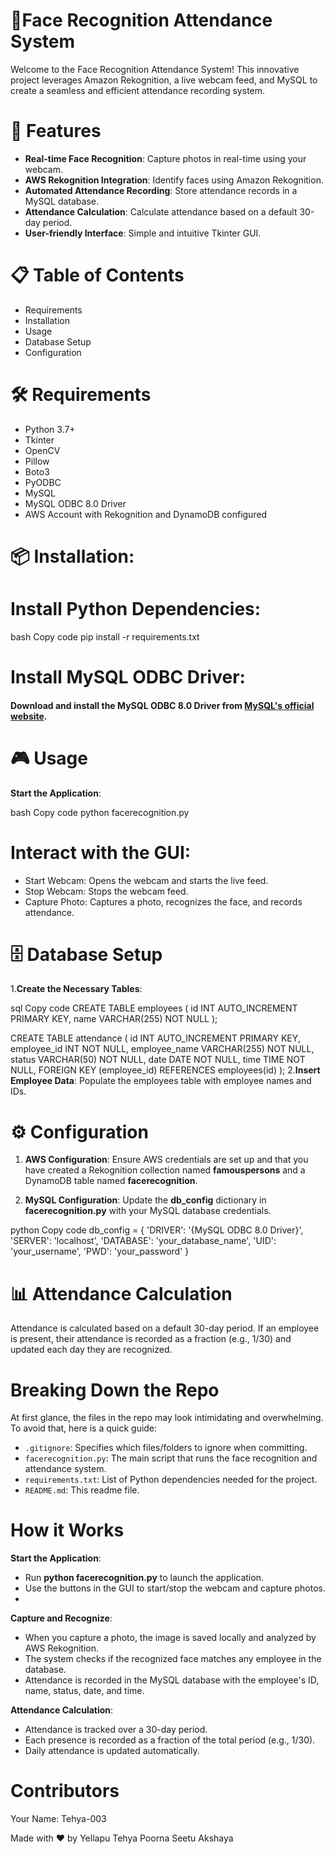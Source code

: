 # 📸Face Recognition Attendance System
 Welcome to the Face Recognition Attendance System! This innovative project leverages Amazon Rekognition, a live webcam feed, and MySQL to create a seamless and efficient attendance recording system.

# 🚀 Features
- **Real-time Face Recognition**: Capture photos in real-time using your webcam.
- **AWS Rekognition Integration**: Identify faces using Amazon Rekognition.
- **Automated Attendance Recording**: Store attendance records in a MySQL database.
- **Attendance Calculation**: Calculate attendance based on a default 30-day period.
- **User-friendly Interface**: Simple and intuitive Tkinter GUI.

# 📋 Table of Contents
- Requirements
- Installation
- Usage
- Database Setup
- Configuration
  
# 🛠 Requirements
- Python 3.7+
- Tkinter
- OpenCV
- Pillow
- Boto3
- PyODBC
- MySQL
- MySQL ODBC 8.0 Driver
- AWS Account with Rekognition and DynamoDB configured

# 📦 Installation:

# Install Python Dependencies:

bash
Copy code
pip install -r requirements.txt

# Install MySQL ODBC Driver:
 #### Download and install the MySQL ODBC 8.0 Driver from [**MySQL's official website**](https://dev.mysql.com/downloads/connector/odbc/).

# 🎮 Usage
**Start the Application**:

bash
Copy code
python facerecognition.py

# Interact with the GUI:

- Start Webcam: Opens the webcam and starts the live feed.
- Stop Webcam: Stops the webcam feed.
- Capture Photo: Captures a photo, recognizes the face, and records attendance.

# 🗄️ Database Setup
1.**Create the Necessary Tables**:

sql
Copy code
CREATE TABLE employees (
    id INT AUTO_INCREMENT PRIMARY KEY,
    name VARCHAR(255) NOT NULL
);

CREATE TABLE attendance (
    id INT AUTO_INCREMENT PRIMARY KEY,
    employee_id INT NOT NULL,
    employee_name VARCHAR(255) NOT NULL,
    status VARCHAR(50) NOT NULL,
    date DATE NOT NULL,
    time TIME NOT NULL,
    FOREIGN KEY (employee_id) REFERENCES employees(id)
);
2.**Insert Employee Data**:
Populate the employees table with employee names and IDs.

# ⚙️ Configuration
1. **AWS Configuration**:
Ensure AWS credentials are set up and that you have created a Rekognition collection named **famouspersons** and a DynamoDB table named **facerecognition**.

2. **MySQL Configuration**:
Update the **db_config** dictionary in **facerecognition.py** with your MySQL database credentials.

python
Copy code
db_config = {
    'DRIVER': '{MySQL ODBC 8.0 Driver}',
    'SERVER': 'localhost',
    'DATABASE': 'your_database_name',
    'UID': 'your_username',
    'PWD': 'your_password'
}
# 📊 Attendance Calculation
Attendance is calculated based on a default 30-day period. If an employee is present, their attendance is recorded as a fraction (e.g., 1/30) and updated each day they are recognized.

# Breaking Down the Repo
At first glance, the files in the repo may look intimidating and overwhelming. To avoid that, here is a quick guide:

- `.gitignore`: Specifies which files/folders to ignore when committing.
- `facerecognition.py`: The main script that runs the face recognition and attendance system.
- `requirements.txt`: List of Python dependencies needed for the project.
- `README.md`: This readme file.

# How it Works
**Start the Application**:

- Run **python facerecognition.py** to launch the application.
- Use the buttons in the GUI to start/stop the webcam and capture photos.
- 
**Capture and Recognize**:

- When you capture a photo, the image is saved locally and analyzed by AWS Rekognition.
- The system checks if the recognized face matches any employee in the database.
- Attendance is recorded in the MySQL database with the employee's ID, name, status, date, and time.
  
**Attendance Calculation**:

- Attendance is tracked over a 30-day period.
- Each presence is recorded as a fraction of the total period (e.g., 1/30).
- Daily attendance is updated automatically.

# Contributors
Your Name: Tehya-003


Made with ❤️ by Yellapu Tehya Poorna Seetu Akshaya

